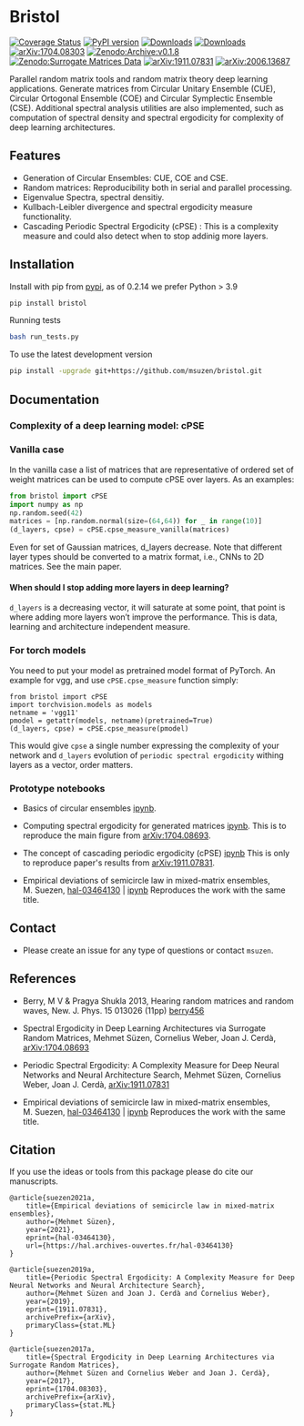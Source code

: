# Bristol

 
[![Coverage Status](https://coveralls.io/repos/github/msuzen/bristol/badge.svg?branch=master)](https://coveralls.io/github/msuzen/bristol?branch=master) 
[![PyPI version](https://img.shields.io/pypi/v/bristol.svg?maxAge=2591000)](https://pypi.org/project/bristol/)
[![Downloads](http://pepy.tech/badge/bristol)](https://pepy.tech/project/bristol)
[![Downloads](https://pepy.tech/badge/bristol/month)](https://pepy.tech/project/bristol)
[![arXiv:1704.08303](http://img.shields.io/badge/arXiv-1704.08303-B31B1B.svg)](https://arxiv.org/abs/1704.08303)
[![Zenodo:Archive:v0.1.8](https://zenodo.org/badge/DOI/10.5281/zenodo.579642.svg)](https://doi.org/10.5281/zenodo.579642)
[![Zenodo:Surrogate Matrices Data](https://zenodo.org/badge/DOI/10.5281/zenodo.822411.svg)](https://doi.org/10.5281/zenodo.822411)
[![arXiv:1911.07831](http://img.shields.io/badge/arXiv-1911.07831-B31B1B.svg)](https://arxiv.org/abs/1911.07831)
[![arXiv:2006.13687](http://img.shields.io/badge/arXiv-2006.13687-B31B1B.svg)](https://arxiv.org/abs/2006.13687)

Parallel random matrix tools and random matrix theory deep learning applications. 
Generate matrices from Circular Unitary Ensemble (CUE), Circular Ortogonal Ensemble (COE) and 
Circular Symplectic Ensemble (CSE). Additional spectral analysis utilities are 
also implemented, such as computation of spectral density and spectral ergodicity 
for complexity of deep learning architectures.

## Features

* Generation of Circular Ensembles: CUE, COE and CSE.
* Random matrices: Reproducibility both in serial and parallel processing.
* Eigenvalue Spectra, spectral densitiy.
* Kullbach-Leibler divergence and spectral ergodicity measure functionality.
* Cascading Periodic Spectral Ergodicity (cPSE) : This is a complexity measure and could also detect when to stop addinig more layers.


## Installation

Install with pip from [pypi](https://pypi.python.org/pypi/bristol), as of 0.2.14 we prefer Python > 3.9 

```bash
pip install bristol
```

Running tests

```bash
bash run_tests.py
```

To use the latest development version

```bash
pip install -upgrade git+https://github.com/msuzen/bristol.git
```

## Documentation

### Complexity of a deep learning model: cPSE

### Vanilla case

In the vanilla case a list of matrices that are representative of 
ordered set of weight matrices can be used to compute cPSE over
layers. As an examples: 

```python
from bristol import cPSE
import numpy as np
np.random.seed(42)
matrices = [np.random.normal(size=(64,64)) for _ in range(10)]
(d_layers, cpse) = cPSE.cpse_measure_vanilla(matrices)
```
Even for set of Gaussian matrices, d_layers decrease.
Note that different layer types should be converted to a matrix
format, i.e., CNNs to 2D matrices. See the main paper. 

#### When should I stop adding more layers in deep learning?

`d_layers` is a decreasing vector, it will saturate at some point, that point is where 
adding more layers won’t improve the performance. This is data, learning and architecture 
independent measure. 


### For torch models
You need to put your model as pretrained model format of PyTorch. An example for vgg, 
and use `cPSE.cpse_measure` function simply:

```
from bristol import cPSE
import torchvision.models as models
netname = 'vgg11'
pmodel = getattr(models, netname)(pretrained=True)
(d_layers, cpse) = cPSE.cpse_measure(pmodel)
```

This would give `cpse` a single number expressing the complexity of your network and `d_layers` evolution of 
`periodic spectral ergodicity` withing layers as a vector, order matters.

### Prototype notebooks 

* Basics of circular ensembles [ipynb](https://github.com/msuzen/bristol/blob/master/works/spectralErgodicity/01_generating_circular_ensembles_notes.ipynb). 

* Computing spectral ergodicity for generated matrices [ipynb](https://github.com/msuzen/bristol/blob/master/works/spectralErgodicity/01_generating_circular_ensembles_notes.ipynb). This is to reproduce the main figure from [arXiv:1704.08693](https://arxiv.org/abs/1704.08303).

* The concept of cascading periodic ergodicity (cPSE) [ipynb](https://github.com/msuzen/bristol/blob/master/works/cPSE/periodic_spectral_ergodicity_dnn.ipynb) This is only to reproduce paper's results from [arXiv:1911.07831](https://arxiv.org/abs/1911.07831).

* Empirical deviations of semicircle law in mixed-matrix ensembles,  <br>
  M. Suezen, 
  [hal-03464130](https://hal.archives-ouvertes.fr/hal-03464130) | [ipynb](https://github.com/msuzen/bristol/blob/master/works/mixedMatrixEnsembles/deviation_semicirclelaw.ipynb) Reproduces the work with the same title.

## Contact

* Please create an issue for any type of questions or contact `msuzen`.

## References

* Berry, M V & Pragya Shukla 2013, Hearing random matrices and random waves, New. J. Phys. 15 013026 (11pp) [berry456](https://michaelberryphysics.files.wordpress.com/2013/06/berry456.zip)

* Spectral Ergodicity in Deep Learning Architectures via Surrogate Random Matrices, Mehmet Süzen, Cornelius Weber, Joan J. Cerdà, [arXiv:1704.08693](https://arxiv.org/abs/1704.08303)

* Periodic Spectral Ergodicity: A Complexity Measure for Deep Neural Networks and Neural Architecture Search, Mehmet Süzen, Cornelius Weber, Joan J. Cerdà, [arXiv:1911.07831](https://arxiv.org/abs/1911.07831)

* Empirical deviations of semicircle law in mixed-matrix ensembles,  <br>
  M. Suezen, 
  [hal-03464130](https://hal.archives-ouvertes.fr/hal-03464130) | [ipynb](https://github.com/msuzen/bristol/blob/master/works/mixedMatrixEnsembles/deviation_semicirclelaw.ipynb) Reproduces the work with the same title.

## Citation

If you use the ideas or tools from this package please do cite our manuscripts.

```
@article{suezen2021a,
    title={Empirical deviations of semicircle law in mixed-matrix ensembles},
    author={Mehmet Süzen},
    year={2021},
    eprint={hal-03464130},
    url={https://hal.archives-ouvertes.fr/hal-03464130}
}
```

```
@article{suezen2019a,
    title={Periodic Spectral Ergodicity: A Complexity Measure for Deep Neural Networks and Neural Architecture Search},
    author={Mehmet Süzen and Joan J. Cerdà and Cornelius Weber},
    year={2019},
    eprint={1911.07831},
    archivePrefix={arXiv},
    primaryClass={stat.ML}
}
```

```
@article{suezen2017a,
    title={Spectral Ergodicity in Deep Learning Architectures via Surrogate Random Matrices},
    author={Mehmet Süzen and Cornelius Weber and Joan J. Cerdà},
    year={2017},
    eprint={1704.08303},
    archivePrefix={arXiv},
    primaryClass={stat.ML}
}
```


